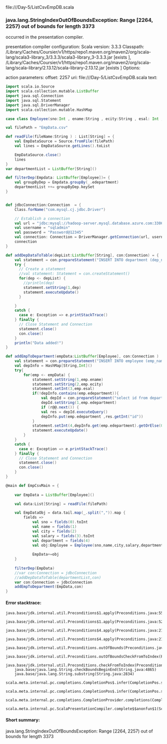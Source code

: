 file://<WORKSPACE>/Day-5/ListCsvEmpDB.scala
### java.lang.StringIndexOutOfBoundsException: Range [2264, 2257) out of bounds for length 3373

occurred in the presentation compiler.

presentation compiler configuration:
Scala version: 3.3.3
Classpath:
<HOME>/Library/Caches/Coursier/v1/https/repo1.maven.org/maven2/org/scala-lang/scala3-library_3/3.3.3/scala3-library_3-3.3.3.jar [exists ], <HOME>/Library/Caches/Coursier/v1/https/repo1.maven.org/maven2/org/scala-lang/scala-library/2.13.12/scala-library-2.13.12.jar [exists ]
Options:



action parameters:
offset: 2257
uri: file://<WORKSPACE>/Day-5/ListCsvEmpDB.scala
text:
```scala
import scala.io.Source
import scala.collection.mutable.ListBuffer
import java.sql.Connection
import java.sql.Statement
import java.sql.DriverManager
import scala.collection.mutable.HashMap

case class Employee(sno:Int , ename:String , ecity:String , esal: Int , edepartment:String)

val filePath = "EmpData.csv"

def readFile(fileName:String ) : List[String] = {
    val EmpDataSource = Source.fromFile(filePath)
    val lines = EmpDataSource.getLines().toList

    EmpDataSource.close()
    lines
}
var departmentList = ListBuffer[String]() 

def filterDep(Empdata: ListBuffer[Employee])= {
    val groupByDep = Empdata.groupBy(_.edepartment)
    departmentList ++= groupByDep.keySet
}


def jdbcConnection:Connection  = {
    Class.forName("com.mysql.cj.jdbc.Driver")

    // Establish a connection
    val url = "jdbc:mysql://hadoop-server.mysql.database.azure.com:3306/sreeja"
    val username = "sqladmin"
    val password = "Password@12345"
    val connection: Connection = DriverManager.getConnection(url, username, password)
    connection
}

def addDepDataToTable(depList:ListBuffer[String], con:Connection) = {
    val statement = con.prepareStatement("INSERT INTO department (dep_name) VALUES (?)")
    try {
      // Create a statement
      //val statement: Statement = con.createStatement()
      for(dep <- depList) {
        //println(dep)
        statement.setString(1,dep)
        statement.executeUpdate()
      }

    }
    catch {
      case e: Exception => e.printStackTrace()
    } finally {
      // Close Statement and Connection
      statement.close()
      con.close()
    }
    println("Data added!")
}

def addEmpToDepartment(empData:ListBuffer[Employee], con:Connection ) : Unit = {
    val statement = con.prepareStatement("INSERT INTO employee (emp_name,city,salary,dep_id) VALUES (?,?,?,?)")
    val depInfo = HashMap[String,Int]()
    try{
        for(emp <- empData) {
            statement.setString(1,emp.ename)
            statement.setString(2,emp.ecity)
            statement.setInt(3,emp.esal)
            if(!depInfo.contains(emp.edepartment)){
                val depId = con.prepareStatement("select id from department where dep_name = ?")
                depId.setString(1,emp.edepartment)
                if (r@@.next()) {
                val res = depId.executeQuery()
                depInfo.put(emp.edepartment ,res.getInt("id"))
            }
            statement.setInt(4,depInfo.get(emp.edepartment).getOrElse(0))
            statement.executeUpdate()
        }
    }
    catch {
      case e: Exception => e.printStackTrace()
    } finally {
      // Close Statement and Connection
      statement.close()
      con.close()
    }
}

@main def EmpCsvMain = {
    
    var EmpData = ListBuffer[Employee]()

    val data:List[String] = readFile(filePath)

    val EmpDataObj = data.tail.map(_.split(",")).map {
        fields => 
            val sno = fields(0).toInt
            val name = fields(1)
            val city = fields(2)
            val salary = fields(3).toInt
            val department = fields(4)
            val obj:Employee = Employee(sno,name,city,salary,department)
            
            EmpData+=obj
    }
    
    filterDep(EmpData)
    //var con:Connection = jdbcConnection
    //addDepDataToTable(departmentList,con)
    var con:Connection = jdbcConnection
    addEmpToDepartment(EmpData,con)
} 
```



#### Error stacktrace:

```
java.base/jdk.internal.util.Preconditions$1.apply(Preconditions.java:55)
	java.base/jdk.internal.util.Preconditions$1.apply(Preconditions.java:52)
	java.base/jdk.internal.util.Preconditions$4.apply(Preconditions.java:213)
	java.base/jdk.internal.util.Preconditions$4.apply(Preconditions.java:210)
	java.base/jdk.internal.util.Preconditions.outOfBounds(Preconditions.java:98)
	java.base/jdk.internal.util.Preconditions.outOfBoundsCheckFromToIndex(Preconditions.java:112)
	java.base/jdk.internal.util.Preconditions.checkFromToIndex(Preconditions.java:349)
	java.base/java.lang.String.checkBoundsBeginEnd(String.java:4865)
	java.base/java.lang.String.substring(String.java:2834)
	scala.meta.internal.pc.completions.CompletionPos$.infer(CompletionPos.scala:57)
	scala.meta.internal.pc.completions.CompletionPos$.infer(CompletionPos.scala:47)
	scala.meta.internal.pc.completions.CompletionProvider.completions(CompletionProvider.scala:64)
	scala.meta.internal.pc.ScalaPresentationCompiler.complete$$anonfun$1(ScalaPresentationCompiler.scala:147)
```
#### Short summary: 

java.lang.StringIndexOutOfBoundsException: Range [2264, 2257) out of bounds for length 3373